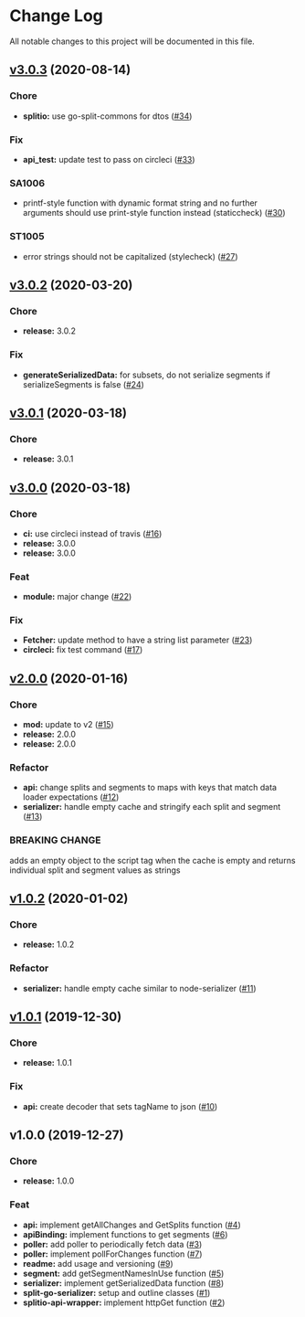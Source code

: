 # Change Log

All notable changes to this project will be documented in this file.

<a name="v3.0.3"></a>
## [v3.0.3](github.com/godaddy/split-go-serializer/compare/v3.0.2...v3.0.3) (2020-08-14)

### Chore

* **splitio:** use go-split-commons for dtos ([#34](github.com/godaddy/split-go-serializer/issues/34))

### Fix

* **api_test:** update test to pass on circleci ([#33](github.com/godaddy/split-go-serializer/issues/33))

### SA1006

* printf-style function with dynamic format string and no further arguments should use print-style function instead (staticcheck) ([#30](github.com/godaddy/split-go-serializer/issues/30))

### ST1005

* error strings should not be capitalized (stylecheck) ([#27](github.com/godaddy/split-go-serializer/issues/27))


<a name="v3.0.2"></a>
## [v3.0.2](github.com/godaddy/split-go-serializer/compare/v3.0.1...v3.0.2) (2020-03-20)

### Chore

* **release:** 3.0.2

### Fix

* **generateSerializedData:** for subsets, do not serialize segments if serializeSegments is false ([#24](github.com/godaddy/split-go-serializer/issues/24))


<a name="v3.0.1"></a>
## [v3.0.1](github.com/godaddy/split-go-serializer/compare/v3.0.0...v3.0.1) (2020-03-18)

### Chore

* **release:** 3.0.1


<a name="v3.0.0"></a>
## [v3.0.0](github.com/godaddy/split-go-serializer/compare/v2.0.0...v3.0.0) (2020-03-18)

### Chore

* **ci:** use circleci instead of travis ([#16](github.com/godaddy/split-go-serializer/issues/16))
* **release:** 3.0.0
* **release:** 3.0.0

### Feat

* **module:** major change ([#22](github.com/godaddy/split-go-serializer/issues/22))

### Fix

* **Fetcher:** update method to have a string list parameter ([#23](github.com/godaddy/split-go-serializer/issues/23))
* **circleci:** fix test command ([#17](github.com/godaddy/split-go-serializer/issues/17))


<a name="v2.0.0"></a>
## [v2.0.0](github.com/godaddy/split-go-serializer/compare/v1.0.2...v2.0.0) (2020-01-16)

### Chore

* **mod:** update to v2 ([#15](github.com/godaddy/split-go-serializer/issues/15))
* **release:** 2.0.0
* **release:** 2.0.0

### Refactor

* **api:** change splits and segments to maps with keys that match data loader expectations ([#12](github.com/godaddy/split-go-serializer/issues/12))
* **serializer:** handle empty cache and stringify each split and segment ([#13](github.com/godaddy/split-go-serializer/issues/13))

### BREAKING CHANGE


adds an empty object to the script tag when the cache is empty and returns individual split and segment values as strings


<a name="v1.0.2"></a>
## [v1.0.2](github.com/godaddy/split-go-serializer/compare/v1.0.1...v1.0.2) (2020-01-02)

### Chore

* **release:** 1.0.2

### Refactor

* **serializer:** handle empty cache similar to node-serializer ([#11](github.com/godaddy/split-go-serializer/issues/11))


<a name="v1.0.1"></a>
## [v1.0.1](github.com/godaddy/split-go-serializer/compare/v1.0.0...v1.0.1) (2019-12-30)

### Chore

* **release:** 1.0.1

### Fix

* **api:** create decoder that sets tagName to json ([#10](github.com/godaddy/split-go-serializer/issues/10))


<a name="v1.0.0"></a>
## v1.0.0 (2019-12-27)

### Chore

* **release:** 1.0.0

### Feat

* **api:** implement getAllChanges and GetSplits function ([#4](github.com/godaddy/split-go-serializer/issues/4))
* **apiBinding:** implement functions to get segments ([#6](github.com/godaddy/split-go-serializer/issues/6))
* **poller:** add poller to periodically fetch data ([#3](github.com/godaddy/split-go-serializer/issues/3))
* **poller:** implement pollForChanges function ([#7](github.com/godaddy/split-go-serializer/issues/7))
* **readme:** add usage and versioning ([#9](github.com/godaddy/split-go-serializer/issues/9))
* **segment:** add getSegmentNamesInUse function ([#5](github.com/godaddy/split-go-serializer/issues/5))
* **serializer:** implement getSerializedData function ([#8](github.com/godaddy/split-go-serializer/issues/8))
* **split-go-serializer:** setup and outline classes ([#1](github.com/godaddy/split-go-serializer/issues/1))
* **splitio-api-wrapper:** implement httpGet function ([#2](github.com/godaddy/split-go-serializer/issues/2))

